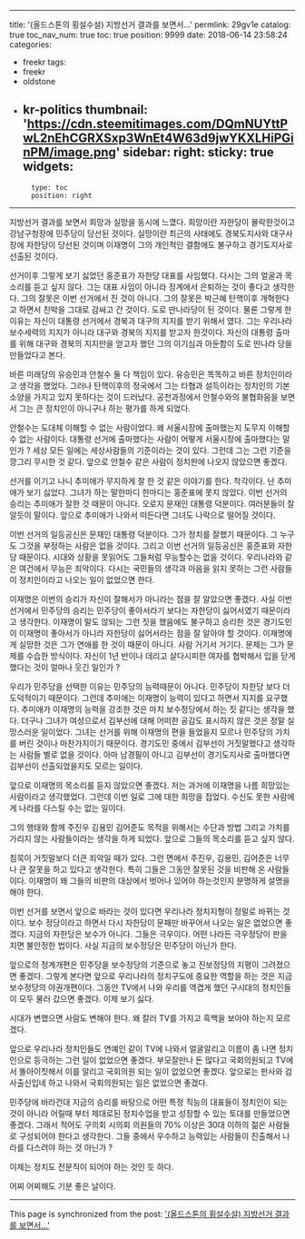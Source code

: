 
---
title: '(올드스톤의 횡설수설) 지방선거 결과를 보면서...'
permlink: 29gv1e
catalog: true
toc_nav_num: true
toc: true
position: 9999
date: 2018-06-14 23:58:24
categories:
- freekr
tags:
- freekr
- oldstone
- kr-politics
thumbnail: 'https://cdn.steemitimages.com/DQmNUYttPwL2nEhCGRXSxp3WnEt4W63d9jwYKXLHiPGinPM/image.png'
sidebar:
    right:
        sticky: true
widgets:
    -
        type: toc
        position: right
---


지방선거 결과를 보면서 희망과 실망을 동시에 느꼈다. 
희망이란 자한당이 몰락한것이고 강남구청장에 민주당이 당선된 것이다. 실망이란 최근의 사태에도 경북도지사와 대구사장에 자한당이 당선된 것이며 이재명이 그의 개인적인 결함에도 불구하고 경기도지사로 선출된 것이다.

선거이후 그렇게 보기 싫었던 홍준표가 자한당 대표를 사임했다. 다시는 그의 얼굴과 목소리를 듣고 싶지 않다. 그는 대표 사임이 아니라 정계에서 은퇴하는 것이 좋다고 생각한다. 그의 잘못은 이번 선거에서 진 것이 아니다. 그의 잘못은 박근혜 탄핵이후 개혁한다고 하면서 친박을 그대로 감싸고 간 것이다. 도로 딴나라당이 된 것이다. 물론 그렇게 한 이유는 자신이 대통령 선거에서 경북과 대구의 지지를 받기 위해서 였다. 그는 우리나라 보수세력의 지지가 아니라 대구와 경북의 지지를 받고자 한것이다. 자신의 대통령 출마를 위해 대구와 경북의 지지만을 얻고자 했던 그의 이기심과 아둔함이 도로 딴나라 당을 만들었다고 본다. 

바른 미래당의 유승민과 안철수 둘 다 책임이 있다. 유승민은 똑똑하고 바른 정치인이라고 생각을 했었다. 그러나 탄핵이후의 정국에서 그는 타협과 설득이라는 정치인의 기본 소양을 가지고 있지 못하다는 것이 드러났다. 공천과정에서 안철수와의 불협화음을 보면서 그는 큰 정치인이 아니구나 하는 평가를 하게 되었다. 

안철수는 도대체 이해할 수 없는 사람이었다. 왜 서울시장에 출마했는지 도무지 이해할 수 없는 사람이다. 대통령 선거에 출마했다는 사람이 어떻게 서울시장에 출마했다는 말인가 ? 세상 모든 일에는 세상사람들의 기준이라는 것이 있다. 그런데 그는 그런 기준을 깡그리 무시한 것 같다. 앞으로 안철수 같은 사람이 정치판에 나오지 않았으면 좋겠다. 

선거를 이기고 나니 추미애가 무지하게 잘 한 것 같은 이야기를 한다. 착각이다. 난 추미애가 보기 싫었다. 그녀가 하는 말한마디 한마디는 홍준표에 못지 않았다. 이번 선거의 승리는 추미애가 잘한 것 때문이 아니다. 오로지 문재인 대통령 덕분이다. 여러분들이 잘 알듯이 말이다. 앞으로 추미애가 나와서 떠든다면 그녀도 나락으로 떨어질 것이다. 

이번 선거의 일등공신은 문재인 대통령 덕분이다. 그가 정치를 잘했기 때문이다. 그 누구도 그것을 부정하는 사람은 없을 것이다. 그리고 이번 선거의 일등공신은 홍준표와 자한당 때문이다. 시대와 상황을 못읽어도 그들처럼 무능할수는 없을 것이다. 우리나라와 같은 여건에서 무능은 죄악이다. 다시는 국민들의 생각과 마음을 읽지 못하는 그런 사람들이 정치인이라고 나오는 일이 없었으면 한다. 


이재명은 이번의 승리가 자신이 잘해서가 아니라는 점을 잘 알았으면 좋겠다. 사실 이번 선거에서 민주당의 승리는 민주당이 좋아서라기 보다는 자한당이 싫어서였기 때문이라고 생각한다. 이재명이 말도 않되는 그런 짓을 했음에도 불구하고 승리한 것은 경기도민이 이재명이 좋아서가 아니라 자한당이 싫어서라는 점을 잘 알아야 할 것이다. 이재명에게 실망한 것은 그가 연애를 한 것이 때문이 아니다. 사람 거기서 거기다. 문제는 그가 문제를 수습한 방식이다. 자신이 1년 반이나 데리고 살다시피한 여자를 협박해서 입을 닫게 했다는 것이 얼마나 웃긴 일인가 ? 

우리가 민주당을 선택한 이유는 민주당의 능력때문이 아니다. 민주당이 자한당 보다 더 도덕적이기 때문이다. 그런데 추미애는 이재명이 능력이 있다고 하면서 지지를 요구했다. 추미애가 이재명의 능력을 강조한 것은 마치 보수정당에서 하는 짓 같다는 생각을 했다. 더구나 그녀가 여성으로서 김부선에 대해 어떠한 공감도 표시하지 않은 것은 정말 실망스러운 일이었다. 그녀는 선거를 위해 이재명의 편을 들었을지 모르나 민주당의 가치를 버린 것이나 마찬가지이기 때문이다. 경기도민 중에서 김부선이 거짓말했다고 생각하는 사람들 별로 없을 것이다. 아마 남경필이 아니고 김부선이 경기도지사로 출마했다면 김부선이 선출되었을지도 모르는 일이다. 

앞으로 이재명의 목소리를 듣지 않았으면 좋겠다. 저는 과거에 이재명을 나름 희망있는 사람이라고 생각했었다. 그런데 이번 일로 그에 대한 희망을 접었다. 수신도 못한 사람에게 나라를 다스릴 수는 없는 일이다. 

그의 행태와 함께 주진우 김용민 김어준도 목적을 위해서는 수단과 방법 그리고 가치를 가리지 않는 사람들이라는 생각을 하게 되었다. 앞으로 그들의 목소리를 듣고 싶지 않다. 

침묵이 거짓말보다 더큰 죄악일 때가 있다. 그런 면에서 주진우, 김용민, 김어준은 너무나 큰 잘못을 하고 있다고 생각한다. 특히 그들은 그동안 잘못된 것을 비판해 온 사람들이다. 이재명이 왜 그들의 비판의 대상에서 벗어나 있어야 하는것인지 분명하게 설명을 해야 한다. 

이번 선거를 보면서 앞으로 바라는 것이 있다면 우리나라 정치지형이 정말로 바뀌는 것이다. 보수 정당이라고 하면서 다시 자한당이 문패만 바꾸어서 나오는 일은 없었으면 좋겠다. 지금의 자한당은 보수가 아니다. 그들은 극우이다. 어떤 나라든 극우정당이 판을 치면 불안정한 법이다. 사실 지금의 보수정당은 민주당이 아닌가 한다.

앞으로의 정계개편은 민주당을 보수정당의 기준으로 놓고 진보정당의 지평이 그려졌으면 좋겠다. 그렇게 본다면 앞으로 우리나라의 정치구도에 중요한 역할을 하는 것은 지금 보수정당의 야권개편이다. 그동안 TV에서 나와 우리를 역겹게 했던 구시대의 정치인들이 모두 물러 갔으면 좋겠다. 이제 보기 싫다. 

시대가 변했으면 사람도 변해야 한다. 왜 칼러 TV를 가지고 흑백을 보아야 하는지 모르겠다. 

앞으로 우리나라 정치인들도 연예인 같이 TV에 나와서 얼굴알리고 이름이 좀 나면 정치인으로 등극하는 그런 일이 없었으면 좋겠다. 부모잘만나 돈 많다고 국회의원되고 TV에서 똘아이짓해서 이를 알리고 국회의원 되는 일이 없었으면 좋겠다. 앞으로는 판사와 검사출신입네 하고 나와서 국회의원되는 일은 없었으면 좋겠다. 

민주당에 바라건대 지금의 승리를 바탕으로 어떤 특정 직능의 대표들이 정치인이 되는 것이 아니라 어릴때 부터 제대로된 정치수업을 받고 성장할 수 있는 토대를 만들었으면 좋겠다. 그래서 적어도 구의회 시의회 의원들의 70% 이상은 30대 이하의 젊은 사람들로 구성되어야 한다고 생각한다. 그들 중에서 우수하고 능력있는 사람들이 진출해서 나라를 다스려야 하는 것 아닌가 ?

이제는 정치도 전문직이 되어야 하는 것인 듯 하다. 

어찌 어찌해도 기분 좋은 날이다.

- - -

This page is synchronized from the post: ['(올드스톤의 횡설수설) 지방선거 결과를 보면서...'](https://steemit.com/@oldstone/29gv1e)
